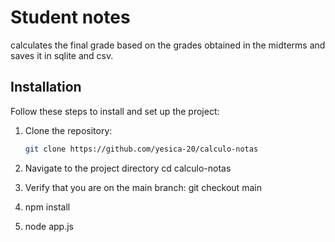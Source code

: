 # Student notes

calculates the final grade based on the grades obtained in the midterms and saves it in sqlite and csv.

## Installation

Follow these steps to install and set up the project:

1. Clone the repository:
   ```bash
   git clone https://github.com/yesica-20/calculo-notas

2. Navigate to the project  directory
    cd calculo-notas

3. Verify that you are on the main branch:
  git checkout main


4. npm install

5. node app.js
